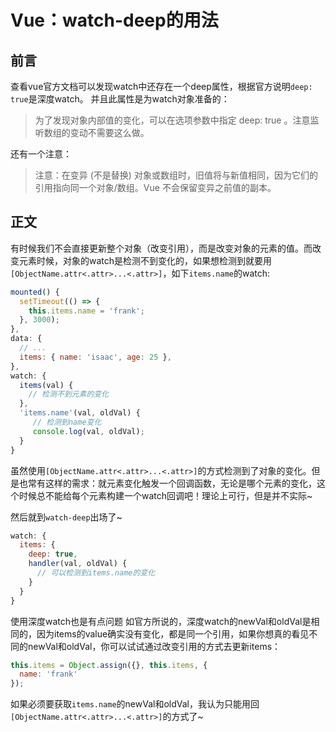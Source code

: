 # Vue：watch-deep的用法

## 前言
查看vue官方文档可以发现watch中还存在一个deep属性，根据官方说明`deep: true`是深度watch。
并且此属性是为watch对象准备的：
>为了发现对象内部值的变化，可以在选项参数中指定 deep: true 。注意监听数组的变动不需要这么做。

还有一个注意：
>注意：在变异 (不是替换) 对象或数组时，旧值将与新值相同，因为它们的引用指向同一个对象/数组。Vue 不会保留变异之前值的副本。

## 正文
有时候我们不会直接更新整个对象（改变引用），而是改变对象的元素的值。而改变元素时候，对象的watch是检测不到变化的，如果想检测到就要用`[ObjectName.attr<.attr>...<.attr>]`，如下`items.name`的watch:
```js
mounted() {
  setTimeout(() => {
    this.items.name = 'frank';
  }, 3000);
},
data: {
  // ...
  items: { name: 'isaac', age: 25 },
},
watch: {
  items(val) {
    // 检测不到元素的变化
  },
  'items.name'(val, oldVal) {
     // 检测到name变化
     console.log(val, oldVal);
  }
}
```
虽然使用`[ObjectName.attr<.attr>...<.attr>]`的方式检测到了对象的变化。但是也常有这样的需求：就元素变化触发一个回调函数，无论是哪个元素的变化，这个时候总不能给每个元素构建一个watch回调吧！理论上可行，但是并不实际~

然后就到`watch-deep`出场了~

```js
watch: {
  items: {
    deep: true,
    handler(val, oldVal) {
      // 可以检测到items.name的变化
    }
  }
}
```
使用深度watch也是有点问题
如官方所说的，深度watch的newVal和oldVal是相同的，因为items的value确实没有变化，都是同一个引用，如果你想真的看见不同的newVal和oldVal，你可以试试通过改变引用的方式去更新items：
```js
this.items = Object.assign({}, this.items, {
  name: 'frank'
});
```

如果必须要获取`items.name`的newVal和oldVal，我认为只能用回`[ObjectName.attr<.attr>...<.attr>]`的方式了~

